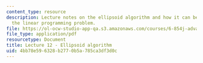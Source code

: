 ```yaml
---
content_type: resource
description: Lecture notes on the ellipsoid algorithm and how it can be applied to
  the linear programming problem.
file: https://ol-ocw-studio-app-qa.s3.amazonaws.com/courses/6-854j-advanced-algorithms-fall-2008/4bb78e596328b2770b5a785ca3df3d0c_lec12.pdf
file_type: application/pdf
resourcetype: Document
title: Lecture 12 - Ellipsoid algorithm
uid: 4bb78e59-6328-b277-0b5a-785ca3df3d0c
---
```

